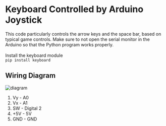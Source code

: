 # Keyboard Controlled by Arduino Joystick
This code particularly controls the arrow keys and the space bar, based on typical game controls. Make sure to not open the serial monitor in the Arduino so that the Python program works properly. <br>
<br>
Install the keyboard module <br>
`pip install keyboard`

## Wiring Diagram
![diagram](https://github.com/user-attachments/assets/1401d172-b9d2-4604-b1dc-258a48b27ef9)
1. Vy - A0
2. Vx - A1
3. SW - Digital 2
4. +5V - 5V
5. GND - GND
